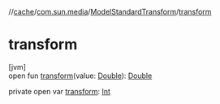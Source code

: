 //[cache](../../../index.md)/[com.sun.media](../index.md)/[ModelStandardTransform](index.md)/[transform](transform.md)

# transform

[jvm]\
open fun [transform](transform.md)(value: [Double](https://kotlinlang.org/api/latest/jvm/stdlib/kotlin/-double/index.html)): [Double](https://kotlinlang.org/api/latest/jvm/stdlib/kotlin/-double/index.html)

private open var [transform](transform.md): [Int](https://kotlinlang.org/api/latest/jvm/stdlib/kotlin/-int/index.html)
